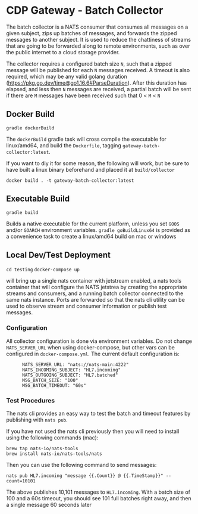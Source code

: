 # CDP Gateway - Batch Collector

The batch collector is a NATS consumer that consumes all messages on a given subject, zips up batches of messages, and forwards the zipped messages to another subject. It is used to reduce the chattiness of streams that are going to be forwarded along to remote environments, such as over the public internet to a cloud storage provider.

The collector requires a configured batch size `N`, such that a zipped message will be published for each `N`
messages received. A timeout is also required, which may be any valid golang duration (https://pkg.go.dev/time@go1.16.6#ParseDuration). After this duration has elapsed, and less then `N` messages are received, a partial batch will be sent if there are `M` messages have been received such that 0 < `M` < `N`

## Docker Build

`gradle dockerBuild`

The `dockerBuild` gradle task will cross compile the executable for linux/amd64,
and build the `Dockerfile`, tagging `gateway-batch-collector:latest`.

If you want to diy it for some reason, the following will work, but be sure to have
built a linux binary beforehand and placed it at `build/collector`

`docker build . -t gateway-batch-collector:latest`

## Executable Build

`gradle build`

Builds a native executable for the current platform, unless you set `GOOS` and/or `GOARCH`
environment variables. `gradle goBuildLinux64` is provided as a convenience task to create
a linux/amd64 build on mac or windows

## Local Dev/Test Deployment

`cd testing`
`docker-compose up`

will bring up a single nats container with jetstream enabled, a nats tools container that will
configure the NATS jetstrea by creating the appropriate streams and consumers, and a running batch collector
connected to the same nats instance. Ports are forwarded so that the nats cli utility can
be used to observe stream and consumer information or publish test messages.

### Configuration

All collector configuration is done via environment variables. Do not change `NATS_SERVER_URL` when using docker-compose,
but other vars can be configured in `docker-compose.yml`. The current default configuration is:

```
      NATS_SERVER_URL: "nats://nats-main:4222"
      NATS_INCOMING_SUBJECT: "HL7.incoming"
      NATS_OUTGOING_SUBJECT: "HL7.batched"
      MSG_BATCH_SIZE: "100"
      MSG_BATCH_TIMEOUT: "60s"
```

### Test Procedures

The nats cli provides an easy way to test the batch and timeout features by publishing with `nats pub`.

If you have not used the nats cli previously then you will need to install using the following commands (mac):

```
brew tap nats-io/nats-tools
brew install nats-io/nats-tools/nats
```

Then you can use the following command to send messages:

```
nats pub HL7.incoming "message {{.Count}} @ {{.TimeStamp}}" --count=10101
```

The above publishes 10,101 messages to `HL7.incoming`. With a batch size of 100 and a 60s timeout, you
should see 101 full batches right away, and then a single message 60 seconds later
